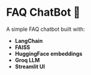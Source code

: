 # FAQ ChatBot 🤖

A simple FAQ chatbot built with:
- **LangChain**
- **FAISS**
- **HuggingFace embeddings**
- **Groq LLM**
- **Streamlit UI**


